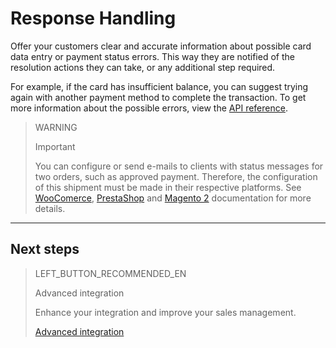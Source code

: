 # Response Handling

Offer your customers clear and accurate information about possible card data entry or payment status errors. This way they are notified of the resolution actions they can take, or any additional step required.

For example, if the card has insufficient balance, you can suggest trying again with another payment method to complete the transaction. To get more information about the possible errors, view the [API reference](https://www.mercadopago[FAKER][URL][DOMAIN]/developers/en/reference).

> WARNING
>
> Important
>
> You can configure or send e-mails to clients with status messages for two orders, such as approved payment. Therefore, the configuration of this shipment must be made in their respective platforms. See [WooComerce](https://www.mercadopago[FAKER][URL][DOMAIN]/developers/en/guides/woocommerce/integration), [PrestaShop](https://www.mercadopago[FAKER][URL][DOMAIN]/developers/en/guides/prestashop/email-customization) and [Magento 2](https://www.mercadopago[FAKER][URL][DOMAIN]/developers/en/guides/magento-two/notifications-configuration) documentation for more details.

---
## Next steps

> LEFT_BUTTON_RECOMMENDED_EN
>
> Advanced integration
>
> Enhance your integration and improve your sales management.
>
> [Advanced integration](https://www.mercadopago[FAKER][URL][DOMAIN]/developers/en/guides/checkout-api/remember-customers-and-cards)
